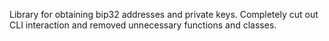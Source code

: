 Library for obtaining bip32 addresses and private keys. Completely cut out CLI interaction and removed unnecessary functions and classes.